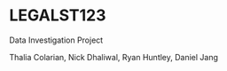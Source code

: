 # LEGALST123

Data Investigation Project

Thalia Colarian, Nick Dhaliwal, Ryan Huntley, Daniel Jang
